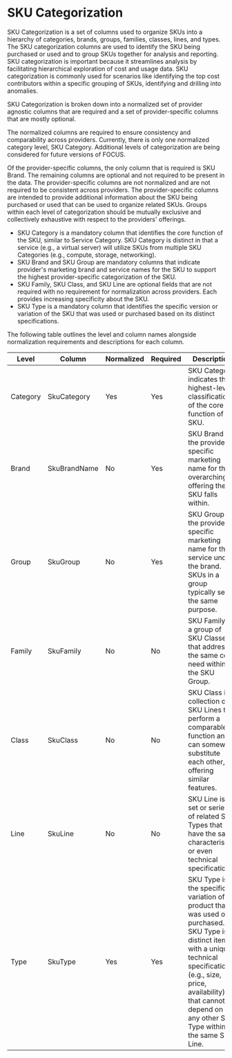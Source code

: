 # SKU Categorization

SKU Categorization is a set of columns used to organize SKUs into a hierarchy of categories, brands, groups, families, classes, lines, and types. The SKU categorization columns are used to identify the SKU being purchased or used and to group SKUs together for analysis and reporting. SKU categorization is important because it streamlines analysis by facilitating hierarchical exploration of cost and usage data. SKU categorization is commonly used for scenarios like identifying the top cost contributors within a specific grouping of SKUs, identifying and drilling into anomalies.

SKU Categorization is broken down into a normalized set of provider agnostic columns that are required and a set of provider-specific columns that are mostly optional.

The normalized columns are required to ensure consistency and comparability across providers. Currently, there is only one normalized category level, SKU Category. Additional levels of categorization are being considered for future versions of FOCUS.

Of the provider-specific columns, the only column that is required is SKU Brand. The remaining columns are optional and not required to be present in the data. The provider-specific columns are not normalized and are not required to be consistent across providers. The provider-specific columns are intended to provide additional information about the SKU being purchased or used that can be used to organize related SKUs. Groups within each level of categorization should be mutually exclusive and collectively exhaustive with respect to the providers' offerings.

- SKU Category is a mandatory column that identifies the core function of the SKU, similar to Service Category. SKU Category is distinct in that a service (e.g., a virtual server) will utilize SKUs from multiple SKU Categories (e.g., compute, storage, networking).
- SKU Brand and SKU Group are mandatory columns that indicate provider's marketing brand and service names for the SKU to support the highest provider-specific categorization of the SKU.
- SKU Family, SKU Class, and SKU Line are optional fields that are not required with no requirement for normalization across providers. Each provides increasing specificity about the SKU.
- SKU Type is a mandatory column that identifies the specific version or variation of the SKU that was used or purchased based on its distinct specifications.

The following table outlines the level and column names alongside normalization requirements and descriptions for each column.

| Level    | Column       | Normalized | Required | Description                                                                                                                                                                                                                                         |
| -------- | ------------ | ---------- | -------- | --------------------------------------------------------------------------------------------------------------------------------------------------------------------------------------------------------------------------------------------------- |
| Category | SkuCategory  | Yes        | Yes      | SKU Category indicates the highest-level classification of the core function of the SKU.                                                                                                                                                            |
| Brand    | SkuBrandName | No         | Yes      | SKU Brand is the provider-specific marketing name for the overarching offering the SKU falls within.                                                                                                                                                |
| Group    | SkuGroup     | No         | Yes      | SKU Group is the provider-specific marketing name for the service under the brand. SKUs in a group typically serve the same purpose.                                                                                                                |
| Family   | SkuFamily    | No         | No       | SKU Family is a group of SKU Classes that address the same core need within the SKU Group.                                                                                                                                                          |
| Class    | SkuClass     | No         | No       | SKU Class is a collection of SKU Lines that perform a comparable function and can somewhat substitute each other, offering similar features.                                                                                                        |
| Line     | SkuLine      | No         | No       | SKU Line is a set or series of related SKU Types that have the same characteristics or even technical specifications.                                                                                                                               |
| Type     | SkuType      | Yes        | Yes      | SKU Type is the specific variation of a product that was used or purchased. SKU Type is a distinct item with a unique technical specifications (e.g., size, price, availability) that cannot depend on any other SKU Type within the same SKU Line. |
